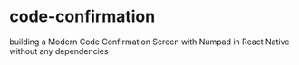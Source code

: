 # code-confirmation
building a Modern Code Confirmation Screen with Numpad in React Native without any dependencies
